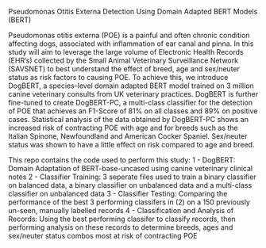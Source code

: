 Pseudomonas Otitis Externa Detection Using Domain Adapted BERT Models (BERT)

Pseudomonas otitis externa (POE) is a painful and often chronic condition affecting dogs, associated with inflammation of ear canal and pinna. In this study will aim to leverage the large volume of Electronic Health Records (EHR’s) collected by the Small Animal Veterinary Surveillance Network (SAVSNET) to best understand the effect of breed, age and sex/neuter status as risk factors to causing POE. To achieve this, we introduce DogBERT, a species-level domain adapted BERT model trained on 3 million canine veterinary consults from UK veterinary practices.  DogBERT is further fine-tuned to create DogBERT-PC, a multi-class classifier for the detection of POE that achieves an F1-Score of 81% on all classes and 89% on positive cases. Statistical analysis of the data obtained by DogBERT-PC shows an increased risk of contracting POE with age and for breeds such as the Italian Spinone, Newfoundland and American Cocker Spaniel. Sex/neuter status was shown to have a little effect on risk compared to age and breed.  

This repo contains the code used to perform this study:
1 - DogBERT: Domain Adaptation of BERT-base-uncased using canine veterinary clinical notes
2 - Classifier Training: 3 seperate files used to train a binary classifier on balanced data, a binary classifier on unbalanced data and a multi-class classifier on unbalanced data
3 - Classifier Testing: Comparing the performance of the best 3 performing classifers in (2) on a 150 previously un-seen, manually labelled records
4 - Classification and Analysis of Records: Using the best performing classifer to classify records, then performing analysis on these records to determine breeds, ages and sex/neuter status combos most at risk of contracting POE
